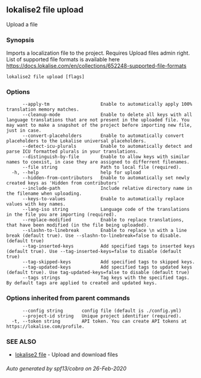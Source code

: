 ## lokalise2 file upload

Upload a file

### Synopsis

Imports a localization file to the project. Requires Upload files admin right. List of supported file formats is available here https://docs.lokalise.com/en/collections/652248-supported-file-formats

```
lokalise2 file upload [flags]
```

### Options

```
      --apply-tm                   Enable to automatically apply 100% translation memory matches.
      --cleanup-mode               Enable to delete all keys with all language translations that are not present in the uploaded file. You may want to make a snapshot of the project before importing new file, just in case.
      --convert-placeholders       Enable to automatically convert placeholders to the Lokalise universal placeholders.
      --detect-icu-plurals         Enable to automatically detect and parse ICU formatted plurals in your translations.
      --distinguish-by-file        Enable to allow keys with similar names to coexist, in case they are assigned to differrent filenames.
      --file string                Path to local file (required).
  -h, --help                       help for upload
      --hidden-from-contributors   Enable to automatically set newly created keys as 'Hidden from contributors'
      --include-path               Include relative directory name in the filename when uploading.
      --keys-to-values             Enable to automatically replace values with key names.
      --lang-iso string            Language code of the translations in the file you are importing (required).
      --replace-modified           Enable to replace translations, that have been modified (in the file being uploaded).
      --slashn-to-linebreak        Enable to replace \n with a line break (default true). Use --slashn-to-linebreak=false to disable. (default true)
      --tag-inserted-keys          Add specified tags to inserted keys (default true). Use --tag-inserted-keys=false to disable (default true)
      --tag-skipped-keys           Add specified tags to skipped keys.
      --tag-updated-keys           Add specified tags to updated keys (default true). Use tag-updated-keys=false to disable (default true)
      --tags strings               Tag keys with the specified tags. By default tags are applied to created and updated keys.
```

### Options inherited from parent commands

```
      --config string       config file (default is ./config.yml)
      --project-id string   Unique project identifier (required).
  -t, --token string        API token. You can create API tokens at https://lokalise.com/profile.
```

### SEE ALSO

* [lokalise2 file](lokalise2_file.md)	 - Upload and download files

###### Auto generated by spf13/cobra on 26-Feb-2020
